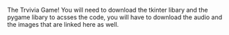 The Trvivia Game!
You will need to download the tkinter libary and the pygame libary to acsses the code, you will have to download the audio and the images that are linked here as well.
